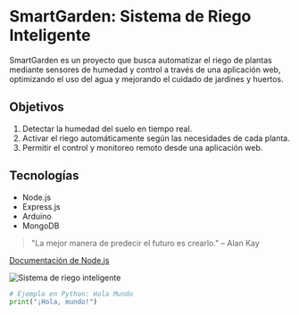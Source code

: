 # SmartGarden: Sistema de Riego Inteligente

SmartGarden es un proyecto que busca automatizar el riego de plantas mediante sensores de humedad y control a través de una aplicación web, optimizando el uso del agua y mejorando el cuidado de jardines y huertos.

## Objetivos
1. Detectar la humedad del suelo en tiempo real.
2. Activar el riego automáticamente según las necesidades de cada planta.
3. Permitir el control y monitoreo remoto desde una aplicación web.

## Tecnologías
- Node.js
- Express.js
- Arduino
- MongoDB

> "La mejor manera de predecir el futuro es crearlo." – Alan Kay

[Documentación de Node.js](https://nodejs.org/es/docs/)

![Sistema de riego inteligente](https://upload.wikimedia.org/wikipedia/commons/thumb/6/6e/Drip_irrigation.JPG/640px-Drip_irrigation.JPG)

```python
# Ejemplo en Python: Hola Mundo
print("¡Hola, mundo!")
